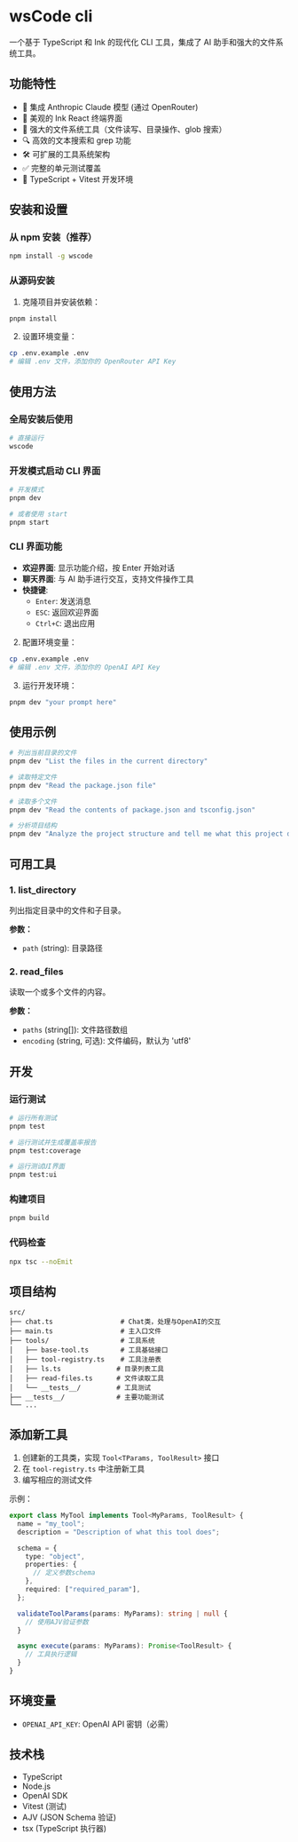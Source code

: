 # wsCode cli

一个基于 TypeScript 和 Ink 的现代化 CLI 工具，集成了 AI 助手和强大的文件系统工具。

## 功能特性

- 🤖 集成 Anthropic Claude 模型 (通过 OpenRouter)
- 🎨 美观的 Ink React 终端界面
- 📁 强大的文件系统工具（文件读写、目录操作、glob 搜索）
- 🔍 高效的文本搜索和 grep 功能
- 🛠️ 可扩展的工具系统架构
- ✅ 完整的单元测试覆盖
- 🔧 TypeScript + Vitest 开发环境

## 安装和设置

### 从 npm 安装（推荐）

```bash
npm install -g wscode
```

### 从源码安装

1. 克隆项目并安装依赖：

```bash
pnpm install
```

2. 设置环境变量：

```bash
cp .env.example .env
# 编辑 .env 文件，添加你的 OpenRouter API Key
```

## 使用方法

### 全局安装后使用

```bash
# 直接运行
wscode
```

### 开发模式启动 CLI 界面

```bash
# 开发模式
pnpm dev

# 或者使用 start
pnpm start
```

### CLI 界面功能

- **欢迎界面**: 显示功能介绍，按 Enter 开始对话
- **聊天界面**: 与 AI 助手进行交互，支持文件操作工具
- **快捷键**:
  - `Enter`: 发送消息
  - `ESC`: 返回欢迎界面
  - `Ctrl+C`: 退出应用

2. 配置环境变量：

```bash
cp .env.example .env
# 编辑 .env 文件，添加你的 OpenAI API Key
```

3. 运行开发环境：

```bash
pnpm dev "your prompt here"
```

## 使用示例

```bash
# 列出当前目录的文件
pnpm dev "List the files in the current directory"

# 读取特定文件
pnpm dev "Read the package.json file"

# 读取多个文件
pnpm dev "Read the contents of package.json and tsconfig.json"

# 分析项目结构
pnpm dev "Analyze the project structure and tell me what this project does"
```

## 可用工具

### 1. list_directory

列出指定目录中的文件和子目录。

**参数：**

- `path` (string): 目录路径

### 2. read_files

读取一个或多个文件的内容。

**参数：**

- `paths` (string[]): 文件路径数组
- `encoding` (string, 可选): 文件编码，默认为 'utf8'

## 开发

### 运行测试

```bash
# 运行所有测试
pnpm test

# 运行测试并生成覆盖率报告
pnpm test:coverage

# 运行测试UI界面
pnpm test:ui
```

### 构建项目

```bash
pnpm build
```

### 代码检查

```bash
npx tsc --noEmit
```

## 项目结构

```
src/
├── chat.ts                 # Chat类，处理与OpenAI的交互
├── main.ts                 # 主入口文件
├── tools/                  # 工具系统
│   ├── base-tool.ts        # 工具基础接口
│   ├── tool-registry.ts    # 工具注册表
│   ├── ls.ts              # 目录列表工具
│   ├── read-files.ts      # 文件读取工具
│   └── __tests__/         # 工具测试
├── __tests__/             # 主要功能测试
└── ...
```

## 添加新工具

1. 创建新的工具类，实现 `Tool<TParams, ToolResult>` 接口
2. 在 `tool-registry.ts` 中注册新工具
3. 编写相应的测试文件

示例：

```typescript
export class MyTool implements Tool<MyParams, ToolResult> {
  name = "my_tool";
  description = "Description of what this tool does";

  schema = {
    type: "object",
    properties: {
      // 定义参数schema
    },
    required: ["required_param"],
  };

  validateToolParams(params: MyParams): string | null {
    // 使用AJV验证参数
  }

  async execute(params: MyParams): Promise<ToolResult> {
    // 工具执行逻辑
  }
}
```

## 环境变量

- `OPENAI_API_KEY`: OpenAI API 密钥（必需）

## 技术栈

- TypeScript
- Node.js
- OpenAI SDK
- Vitest (测试)
- AJV (JSON Schema 验证)
- tsx (TypeScript 执行器)
